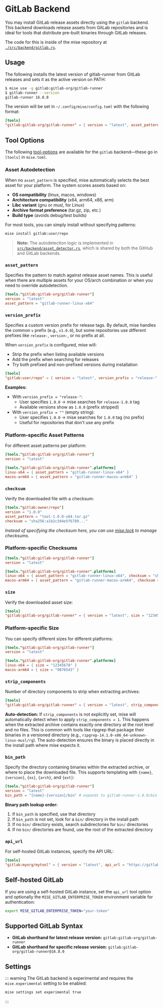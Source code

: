 # GitLab Backend

You may install GitLab release assets directly using the `gitlab` backend. This backend downloads release assets from GitLab repositories and is ideal for tools that distribute pre-built binaries through GitLab releases.

The code for this is inside of the mise repository at [`./src/backend/gitlab.rs`](https://github.com/jdx/mise/blob/main/src/backend/gitlab.rs).

## Usage

The following installs the latest version of gitlab-runner from GitLab releases
and sets it as the active version on PATH:

```sh
$ mise use -g gitlab:gitlab-org/gitlab-runner
$ gitlab-runner --version
gitlab-runner 16.8.0
```

The version will be set in `~/.config/mise/config.toml` with the following format:

```toml
[tools]
"gitlab:gitlab-org/gitlab-runner" = { version = "latest", asset_pattern = "gitlab-runner-linux-x64" }
```

## Tool Options

The following [tool-options](/dev-tools/#tool-options) are available for the `gitlab` backend—these
go in `[tools]` in `mise.toml`.

### Asset Autodetection

When no `asset_pattern` is specified, mise automatically selects the best asset for your platform. The system scores assets based on:

- **OS compatibility** (linux, macos, windows)
- **Architecture compatibility** (x64, arm64, x86, arm)
- **Libc variant** (gnu or musl, for Linux)
- **Archive format preference** (tar.gz, zip, etc.)
- **Build type** (avoids debug/test builds)

For most tools, you can simply install without specifying patterns:

```sh
mise install gitlab:user/repo
```

> **Note:** The autodetection logic is implemented in [`src/backend/asset_detector.rs`](https://github.com/jdx/mise/blob/main/src/backend/asset_detector.rs), which is shared by both the GitHub and GitLab backends.

### `asset_pattern`

Specifies the pattern to match against release asset names. This is useful when there are multiple assets for your OS/arch combination or when you need to override autodetection.

```toml
[tools."gitlab:gitlab-org/gitlab-runner"]
version = "latest"
asset_pattern = "gitlab-runner-linux-x64"
```

### `version_prefix`

Specifies a custom version prefix for release tags. By default, mise handles the common `v` prefix (e.g., `v1.0.0`), but some repositories use different prefixes like `release-`, `version-`, or no prefix at all.

When `version_prefix` is configured, mise will:
- Strip the prefix when listing available versions
- Add the prefix when searching for releases
- Try both prefixed and non-prefixed versions during installation

```toml
[tools]
"gitlab:user/repo" = { version = "latest", version_prefix = "release-" }
```

**Examples:**
- With `version_prefix = "release-"`:
  - User specifies `1.0.0` → mise searches for `release-1.0.0` tag
  - Available versions show as `1.0.0` (prefix stripped)
- With `version_prefix = ""` (empty string):
  - User specifies `1.0.0` → mise searches for `1.0.0` tag (no prefix)
  - Useful for repositories that don't use any prefix

### Platform-specific Asset Patterns

For different asset patterns per platform:

```toml
[tools."gitlab:gitlab-org/gitlab-runner"]
version = "latest"

[tools."gitlab:gitlab-org/gitlab-runner".platforms]
linux-x64 = { asset_pattern = "gitlab-runner-linux-x64" }
macos-arm64 = { asset_pattern = "gitlab-runner-macos-arm64" }
```

### `checksum`

Verify the downloaded file with a checksum:

```toml
[tools."gitlab:owner/repo"]
version = "1.0.0"
asset_pattern = "tool-1.0.0-x64.tar.gz"
checksum = "sha256:a1b2c3d4e5f6789..."
```

*Instead of specifying the checksum here, you can use [mise.lock](/dev-tools/mise-lock) to manage checksums.*

### Platform-specific Checksums

```toml
[tools."gitlab:gitlab-org/gitlab-runner"]
version = "latest"

[tools."gitlab:gitlab-org/gitlab-runner".platforms]
linux-x64 = { asset_pattern = "gitlab-runner-linux-x64", checksum = "sha256:a1b2c3d4e5f6789..." }
macos-arm64 = { asset_pattern = "gitlab-runner-macos-arm64", checksum = "sha256:b2c3d4e5f6789..." }
```

### `size`

Verify the downloaded asset size:

```toml
[tools]
"gitlab:gitlab-org/gitlab-runner" = { version = "latest", size = "12345678" }
```

### Platform-specific Size

You can specify different sizes for different platforms:

```toml
[tools."gitlab:gitlab-org/gitlab-runner"]
version = "latest"

[tools."gitlab:gitlab-org/gitlab-runner".platforms]
linux-x64 = { size = "12345678" }
macos-arm64 = { size = "9876543" }
```

### `strip_components`

Number of directory components to strip when extracting archives:

```toml
[tools]
"gitlab:gitlab-org/gitlab-runner" = { version = "latest", strip_components = 1 }
```

**Auto-detection:** If `strip_components` is not explicitly set, mise will automatically detect when to apply `strip_components = 1`. This happens when the extracted archive contains exactly one directory at the root level and no files. This is common with tools like ripgrep that package their binaries in a versioned directory (e.g., `ripgrep-14.1.0-x86_64-unknown-linux-musl/rg`). The auto-detection ensures the binary is placed directly in the install path where mise expects it.

### `bin_path`

Specify the directory containing binaries within the extracted archive, or where to place the downloaded file. This supports templating with `{name}`, `{version}`, `{os}`, `{arch}`, and `{ext}`:

```toml
[tools."gitlab:gitlab-org/gitlab-runner"]
version = "latest"
bin_path = "{name}-{version}/bin" # expands to gitlab-runner-1.0.0/bin
```

**Binary path lookup order:**

1. If `bin_path` is specified, use that directory
2. If `bin_path` is not set, look for a `bin/` directory in the install path
3. If no `bin/` directory exists, search subdirectories for `bin/` directories
4. If no `bin/` directories are found, use the root of the extracted directory

### `api_url`

For self-hosted GitLab instances, specify the API URL:

```toml
[tools]
"gitlab:myorg/mytool" = { version = "latest", api_url = "https://gitlab.mycompany.com/api/v4" }
```

## Self-hosted GitLab

If you are using a self-hosted GitLab instance, set the `api_url` tool option and optionally the `MISE_GITLAB_ENTERPRISE_TOKEN` environment variable for authentication:

```sh
export MISE_GITLAB_ENTERPRISE_TOKEN="your-token"
```

## Supported GitLab Syntax

- **GitLab shorthand for latest release version:** `gitlab:gitlab-org/gitlab-runner`
- **GitLab shorthand for specific release version:** `gitlab:gitlab-org/gitlab-runner@16.8.0`

## Settings

<script setup>
import Settings from '/components/settings.vue';
</script>
<Settings child="gitlab" :level="3" />

::: warning
The GitLab backend is experimental and requires the `mise.experimental` setting to be enabled:

```sh
mise settings set experimental true
```
:::
